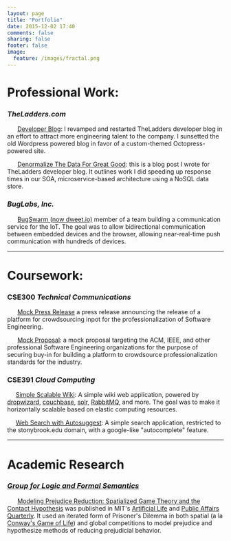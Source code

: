 ```yaml
---
layout: page
title: "Portfolio"
date: 2015-12-02 17:40
comments: false
sharing: false
footer: false
image:
  feature: /images/fractal.png
---
```


Professional Work:
=============
### *TheLadders.com*
<i class="fa fa-code"></i>&nbsp; &nbsp; &nbsp; [Developer Blog](http://dev.theladders.com): I revamped and restarted TheLadders developer blog in an effort to attract more engineering talent to the company. I sunsetted the old Wordpress powered blog in favor of a custom-themed Octopress-powered site.

<i class="fa fa-code"></i>&nbsp; &nbsp; &nbsp; [Denormalize The Data For Great Good](http://dev.theladders.com/2013/07/denormalize-the-datas-for-great-good/): this is a blog post I wrote for TheLadders developer blog. It outlines work I did speeding up response times in our SOA, microservice-based architecture using a NoSQL data store.

### *BugLabs, Inc.*
<i class="fa fa-code"></i>&nbsp; &nbsp; &nbsp; [BugSwarm (now dweet.io)](http://developer.bugswarm.net/) member of a team building a communication service for the IoT. The goal was to allow bidirectional communication between embedded devices and the browser, allowing near-real-time push communication with hundreds of devices.

-------------
Coursework:
=============

### CSE300 *Technical Communications*
<i class="fa fa-file-pdf-o"></i>&nbsp; &nbsp; &nbsp; [Mock Press Release](/assets/Connolly_Press_Release.pdf) a press release announcing the release of a platform for crowdsourcing inpot for the professionalization of Software Engineering.

<i class="fa fa-file-pdf-o"></i>&nbsp; &nbsp; &nbsp; [Mock Proposal](/assets/Connolly_Proposal.pdf): 
  a mock proposal targeting the ACM, IEEE, and other professional Software Engineering organizations for the purpose of securing buy-in for building a platform to crowdsource professionalization standards for the industry.

### CSE391 *Cloud Computing*
<i class="fa fa-code"></i>&nbsp; &nbsp; &nbsp;[Simple Scalable Wiki](https://github.com/jconnolly/cse391-wiki): A simple wiki web application, powered by [dropwizard](http://dropwizard.io), [couchbase](http://couchbase.com), [solr](http://lucene.apache.org/solr/), [RabbitMQ](http://rabbitmq.com), and more. The goal was to make it horizontally scalable based on elastic computing resources.

<i class="fa fa-code"></i>&nbsp; &nbsp; &nbsp;[Web Search with Autosuggest](https://github.com/jconnolly/cse391-search): A simple search application, restricted to the stonybrook.edu domain, with a google-like "autocomplete" feature.

-----------

Academic Research
=============

### *[Group for Logic and Formal Semantics](http://www.computationalphilosophy.org/)*
<i class="fa fa-file-pdf-o"></i>&nbsp; &nbsp; &nbsp; [Modeling Prejudice Reduction: Spatialized Game Theory and the Contact Hypothesis](http://www.pgrim.org/articles/mprforthcomingd.pdf) was published in MIT's [Artificial Life](http://www.mitpressjournals.org/loi/artl) and [Public Affairs Quarterly](http://www.press.uillinois.edu/journals/paq.html). It used an iterated form of Prisoner's Dilemma in both spatial (a la [Conway's Game of Life](http://www.bitstorm.org/gameoflife/)) and global competitions to model prejudice and hypothesize methods of reducing prejudicial behavior. 
